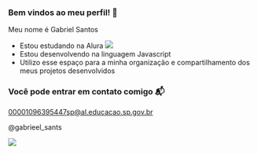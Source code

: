 ### Bem vindos ao meu perfil! 🥇

Meu nome é Gabriel Santos 

- Estou estudando na Alura ![](https://cursos.alura.com.br/corp/tecnologia-e-robotica-programacao-nem-3-serie-110727-p694170)
- Estou desenvolvendo na linguagem Javascript
- Utilizo esse espaço para a minha organização e compartilhamento dos meus projetos desenvolvidos

### Você pode entrar em contato comigo 📬

  00001096395447sp@al.educacao.sp.gov.br

   @gabrieel_sants

![](https://media1.tenor.com/m/9RCIDZjkhBsAAAAC/hamster-meme.gif)
